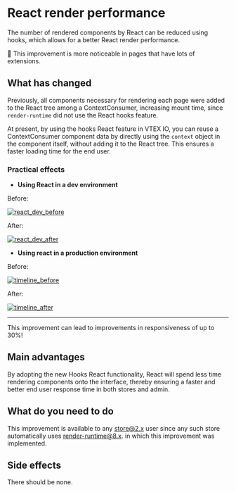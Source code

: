 # React render performance

The number of rendered components by React can be reduced using hooks, which allows for a better React render performance.

:eyes: This improvement is more noticeable in pages that have lots of extensions.

## What has changed

Previously, all components necessary for rendering each page were added to the React tree among a ContextConsumer, increasing mount time, since `render-runtime` did not use the React hooks feature. 

At present, by using the hooks React feature in VTEX IO, you can reuse a ContextConsumer component data by directly using the `context` object in the component itself, without adding it to the React tree. This ensures a faster loading time for the end user.

### Practical effects

- __Using React in a dev environment__

Before:

[![react_dev_before](https://user-images.githubusercontent.com/10400340/61074512-4663cb80-a3ee-11e9-9748-666307469b31.png)](https://user-images.githubusercontent.com/10400340/61074512-4663cb80-a3ee-11e9-9748-666307469b31.png)

After:

[![react_dev_after](https://user-images.githubusercontent.com/10400340/61074520-4b287f80-a3ee-11e9-978d-c79584563d99.png)](https://user-images.githubusercontent.com/10400340/61074520-4b287f80-a3ee-11e9-978d-c79584563d99.png)

- __Using react in a production environment__

Before:

[![timeline_before](https://user-images.githubusercontent.com/10400340/61074541-58456e80-a3ee-11e9-9657-8f128ba8997c.png)](https://user-images.githubusercontent.com/10400340/61074541-58456e80-a3ee-11e9-9657-8f128ba8997c.png)

After:

[![timeline_after](https://user-images.githubusercontent.com/10400340/61074558-5e3b4f80-a3ee-11e9-8407-9442cc6161aa.png)](https://user-images.githubusercontent.com/10400340/61074558-5e3b4f80-a3ee-11e9-8407-9442cc6161aa.png)

-----

This improvement can lead to improvements in responsiveness of up to 30%!

##  Main advantages

By adopting the new Hooks React functionality, React will spend less time rendering components onto the interface, thereby ensuring a faster and better end user response time in both stores and admin.

## What do you need to do

This improvement is available to any store@2.x user since any such store automatically uses render-runtime@8.x. in which this improvement was implemented.

## Side effects

There should be none.
